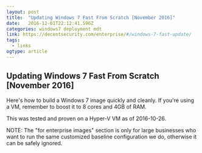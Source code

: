 ```yaml
---
layout: post
title:  "Updating Windows 7 Fast From Scratch [November 2016]"
date:   2016-12-01T22:12:41.596Z
categories: windows7 deployment mdt
link: https://decentsecurity.com/enterprise/#/windows-7-fast-update/
tags:
  - links
ogtype: article
---
```


## Updating Windows 7 Fast From Scratch [November 2016]
Here's how to build a Windows 7 image quickly and cleanly. If you're using a VM, remember to boost it to 8 cores and 4GB of RAM.

This was tested and proven on a Hyper-V VM as of 2016-10-26.

NOTE: The "for enterprise images" section is only for large businesses who want to run the same customized baseline configuration we do, otherwise it can be safely ignored.

